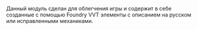 Данный модуль сделан для облегчения игры и содержит в себе созданные с помощью Foundry VVT элементы с описанием на русском или исправленными механиками.
